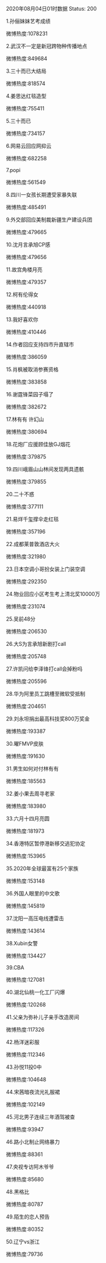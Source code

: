 2020年08月04日01时数据
Status: 200

1.孙俪妹妹艺考成绩

微博热度:1078231

2.武汉不一定是新冠跨物种传播地点

微博热度:849684

3.三十而已大结局

微博热度:818574

4.姜思达红毯造型

微博热度:755411

5.三十而已

微博热度:734157

6.网易云回应网抑云

微博热度:682258

7.popi

微博热度:561549

8.四川一女孩长期遭受家暴失联

微博热度:485491

9.外交部回应美制裁新疆生产建设兵团

微博热度:479665

10.沈月言承旭CP感

微博热度:479656

11.故宫角楼月亮

微博热度:479357

12.柯有伦得女

微博热度:440918

13.我好喜欢你

微博热度:410446

14.作者回应支持四市升直辖市

微博热度:386059

15.肖枫被取消参赛资格

微博热度:383858

16.谢霆锋菜园子塌了

微博热度:382672

17.林有有 许幻山

微博热度:380694

18.花炮厂应援顾佳放GJ烟花

微博热度:379875

19.四川峨眉山山林间发现两具遗骸

微博热度:379855

20.二十不惑

微博热度:377111

21.易烊千玺撑伞走红毯

微博热度:357196

22.成都莱普敦酒店大火

微博热度:321980

23.日本空调小哥扮女装上门装空调

微博热度:292350

24.物业回应小区考生考上清北奖10000万

微博热度:231074

25.吴前48分

微博热度:206530

26.大S为言承旭新剧打call

微博热度:205748

27.许凯问给李泽锋打call会掉粉吗

微博热度:205596

28.华为阿里员工跳槽至微软受抵制

微博热度:204651

29.刘永坦捐出最高科技奖800万奖金

微博热度:193387

30.曜FMVP皮肤

微博热度:191630

31.男生如何对付林有有

微博热度:185563

32.姜小果去周寻老家

微博热度:183980

33.六月十四月亮圆

微博热度:181973

34.香港特区暂停港新移交逃犯协定

微博热度:153965

35.2020年全球最富有25个家族

微博热度:153148

36.外国人眼里的中文歌

微博热度:145819

37.沈阳一高压电线遭雷击

微博热度:143614

38.Xubin女警

微博热度:134427

39.CBA

微博热度:127081

40.湖北仙桃一化工厂闪爆

微博热度:120268

41.父亲为弥补儿子亲手改造房间

微博热度:117326

42.杨洋迷彩服

微博热度:112346

43.孙悦11投0中

微博热度:104648

44.宋茜暗夜流光礼服裙

微博热度:102149

45.河北男子连续三年酒驾被查

微博热度:93947

46.路小北制止网络暴力

微博热度:88361

47.央视专访阿木爷爷

微博热度:85680

48.黑格比

微博热度:80787

49.陌生的恋人预告

微博热度:80352

50.辽宁vs浙江

微博热度:79736

